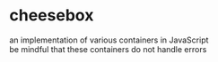 # cheesebox
an implementation of various containers in JavaScript \
be mindful that these containers do not handle errors

